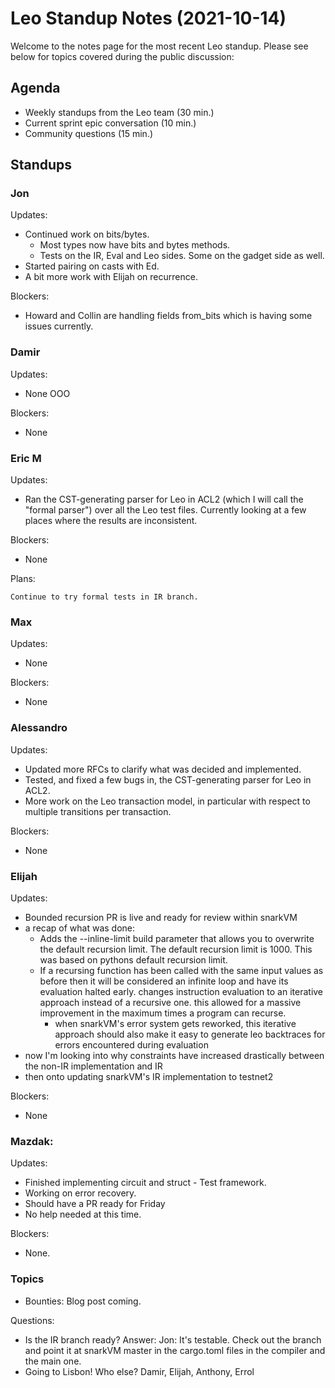 # Leo Standup Notes (2021-10-14)

Welcome to the notes page for the most recent Leo standup. Please see below for topics covered during the public discussion:

## Agenda

* Weekly standups from the Leo team (30 min.)
* Current sprint epic conversation (10 min.)
* Community questions (15 min.)

## Standups

### Jon

Updates:

* Continued work on bits/bytes.
  * Most types now have bits and bytes methods.
  * Tests on the IR, Eval and Leo sides. Some on the gadget side as well.
* Started pairing on casts with Ed.
* A bit more work with Elijah on recurrence.

Blockers:

* Howard and Collin are handling fields from_bits which is having some issues currently.

### Damir

Updates:

* None OOO

Blockers:

* None

### Eric M

Updates:

* Ran the CST-generating parser for Leo in ACL2 (which I will call the "formal parser") over all the Leo test files.  Currently looking at a few places where the results are inconsistent.

Blockers:

* None     

Plans:

    Continue to try formal tests in IR branch.

### Max

Updates:

* None

Blockers:

* None

### Alessandro

Updates:

* Updated more RFCs to clarify what was decided and implemented.
* Tested, and fixed a few bugs in, the CST-generating parser for Leo in ACL2.
* More work on the Leo transaction model, in particular with respect to multiple transitions per transaction.

Blockers:

* None

### Elijah

Updates:

* Bounded recursion PR is live and ready for review within snarkVM
* a recap of what was done:
    * Adds the --inline-limit build parameter that allows you to overwrite the default recursion limit. The default recursion limit is 1000. This was based on pythons default recursion limit.
    * If a recursing function has been called with the same input values as before then it will be considered an infinite loop and have its evaluation halted early.
    changes instruction evaluation to an iterative approach instead of a recursive one. this allowed for a massive improvement in the maximum times a program can recurse.
        * when snarkVM's error system gets reworked, this iterative approach should also make it easy to generate leo backtraces for errors encountered during evaluation 
* now I'm looking into why constraints have increased drastically between the non-IR implementation and IR
* then onto updating snarkVM's IR implementation to testnet2

Blockers:

* None

### Mazdak:

Updates:

* Finished implementing circuit and struct - Test framework.
* Working on error recovery. 
* Should have a PR ready for Friday
* No help needed at this time.

Blockers:

* None.

### Topics

* Bounties:  Blog post coming.  

Questions:

* Is the IR branch ready?  Answer:  Jon:  It's testable.  Check out the branch and point it at snarkVM master in the cargo.toml files in the compiler and the main one.
* Going to Lisbon!  Who else?  Damir, Elijah, Anthony, Errol





